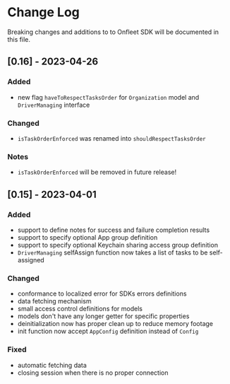 # Change Log
Breaking changes and additions to to Onfleet SDK will be documented in this file.

## [0.16] - 2023-04-26

### Added

- new flag `haveToRespectTasksOrder` for `Organization` model and `DriverManaging` interface

### Changed

- `isTaskOrderEnforced` was renamed into `shouldRespectTasksOrder`

### Notes

- `isTaskOrderEnforced` will be removed in future release!

## [0.15] - 2023-04-01

### Added

- support to define notes for success and failure completion results
- support to specify optional App group definition
- support to specify optional Keychain sharing access group definition
- `DriverManaging` selfAssign function now takes a list of tasks to be self-assigned

### Changed

- conformance to localized error for SDKs errors definitions
- data fetching mechanism
- small access control definitions for models
- models don't have any longer getter for specific properties
- deinitialization now has proper clean up to reduce memory footage
- init function now accept `AppConfig` definition instead of `Config`

### Fixed

- automatic fetching data
- closing session when there is no proper connection